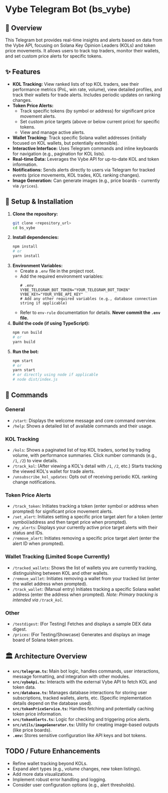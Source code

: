 # Vybe Telegram Bot (bs_vybe)

## 🚀 Overview

This Telegram bot provides real-time insights and alerts based on data from the Vybe API, focusing on Solana Key Opinion Leaders (KOLs) and token price movements. It allows users to track top traders, monitor their wallets, and set custom price alerts for specific tokens.

## ✨ Features

*   **KOL Tracking:** View ranked lists of top KOL traders, see their performance metrics (PnL, win rate, volume), view detailed profiles, and track their wallets for trade alerts. Includes periodic updates on ranking changes.
*   **Token Price Alerts:**
    *   Track specific tokens (by symbol or address) for significant price movement alerts.
    *   Set custom price targets (above or below current price) for specific tokens.
    *   View and manage active alerts.
*   **Wallet Tracking:** Track specific Solana wallet addresses (initially focused on KOL wallets, but potentially extensible).
*   **Interactive Interface:** Uses Telegram commands and inline keyboards for navigation (e.g., pagination for KOL lists).
*   **Real-time Data:** Leverages the Vybe API for up-to-date KOL and token information.
*   **Notifications:** Sends alerts directly to users via Telegram for tracked events (price movements, KOL trades, KOL ranking changes).
*   **Image Generation:** Can generate images (e.g., price boards - currently via `/prices`).

## 🔧 Setup & Installation

1.  **Clone the repository:**
    ```bash
    git clone <repository_url>
    cd bs_vybe
    ```
2.  **Install dependencies:**
    ```bash
    npm install
    # or
    yarn install
    ```
3.  **Environment Variables:**
    *   Create a `.env` file in the project root.
    *   Add the required environment variables:
        ```dotenv
        # .env
        VYBE_TELEGRAM_BOT_TOKEN="YOUR_TELEGRAM_BOT_TOKEN"
        VYBE_KEY="YOUR_VYBE_API_KEY"
        # Add any other required variables (e.g., database connection string if applicable)
        ```
    *   Refer to `env-rule` documentation for details. **Never commit the `.env` file.**
4.  **Build the code (if using TypeScript):**
    ```bash
    npm run build
    # or
    yarn build
    ```
5.  **Run the bot:**
    ```bash
    npm start
    # or
    yarn start
    # or directly using node if applicable
    # node dist/index.js
    ```

## 🤖 Commands

### General
*   `/start`: Displays the welcome message and core command overview.
*   `/help`: Shows a detailed list of available commands and their usage.

### KOL Tracking
*   `/kols`: Shows a paginated list of top KOL traders, sorted by trading volume, with performance summaries. Click number commands (e.g., `/1`, `/2`) to view details.
*   `/track_kol`: (After viewing a KOL's detail with `/1`, `/2`, etc.) Starts tracking the viewed KOL's wallet for trade alerts.
*   `/unsubscribe_kol_updates`: Opts out of receiving periodic KOL ranking change notifications.

### Token Price Alerts
*   `/track_token`: Initiates tracking a token (enter symbol or address when prompted) for significant price movement alerts.
*   `/set_alert`: Initiates setting a specific price target alert for a token (enter symbol/address and then target price when prompted).
*   `/my_alerts`: Displays your currently active price target alerts with their status and IDs.
*   `/remove_alert`: Initiates removing a specific price target alert (enter the alert ID when prompted).

### Wallet Tracking (Limited Scope Currently)
*   `/tracked_wallets`: Shows the list of wallets you are currently tracking, distinguishing between KOL and other wallets.
*   `/remove_wallet`: Initiates removing a wallet from your tracked list (enter the wallet address when prompted).
*   `/track_wallet`: (Manual entry) Initiates tracking a specific Solana wallet address (enter the address when prompted). *Note: Primary tracking is intended via `/track_kol`.*

### Other
*   `/testdigest`: (For Testing) Fetches and displays a sample DEX data digest.
*   `/prices`: (For Testing/Showcase) Generates and displays an image board of Solana token prices.

## 🏛️ Architecture Overview

*   **`src/telegram.ts`:** Main bot logic, handles commands, user interactions, message formatting, and integration with other modules.
*   **`src/vybeApi.ts`:** Interacts with the external Vybe API to fetch KOL and token data.
*   **`src/database.ts`:** Manages database interactions for storing user subscriptions, tracked wallets, alerts, etc. (Specific implementation details depend on the database used).
*   **`src/tokenPriceService.ts`:** Handles fetching and potentially caching token price information.
*   **`src/tokenAlerts.ts`:** Logic for checking and triggering price alerts.
*   **`src/utils/imageGenerator.ts`:** Utility for creating image-based outputs (like price boards).
*   **`.env`:** Stores sensitive configuration like API keys and bot tokens.

## TODO / Future Enhancements

*   Refine wallet tracking beyond KOLs.
*   Expand alert types (e.g., volume changes, new token listings).
*   Add more data visualizations.
*   Implement robust error handling and logging.
*   Consider user configuration options (e.g., alert thresholds). 